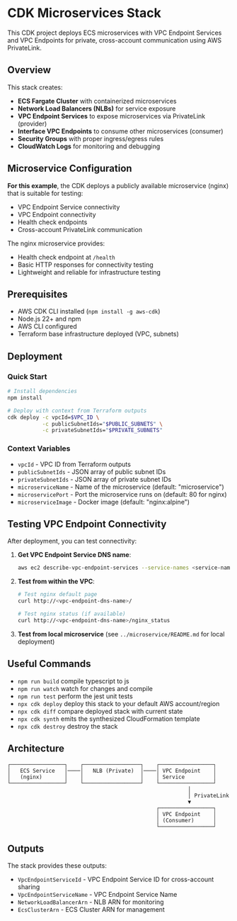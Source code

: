 # CDK Microservices Stack

This CDK project deploys ECS microservices with VPC Endpoint Services and VPC Endpoints for private, cross-account communication using AWS PrivateLink.

## Overview

This stack creates:
- **ECS Fargate Cluster** with containerized microservices
- **Network Load Balancers (NLBs)** for service exposure
- **VPC Endpoint Services** to expose microservices via PrivateLink (provider)
- **Interface VPC Endpoints** to consume other microservices (consumer)
- **Security Groups** with proper ingress/egress rules
- **CloudWatch Logs** for monitoring and debugging

## Microservice Configuration

**For this example**, the CDK deploys a publicly available microservice (nginx) that is suitable for testing:
- VPC Endpoint Service connectivity
- VPC Endpoint connectivity
- Health check endpoints
- Cross-account PrivateLink communication

The nginx microservice provides:
- Health check endpoint at `/health`
- Basic HTTP responses for connectivity testing
- Lightweight and reliable for infrastructure testing

## Prerequisites

- AWS CDK CLI installed (`npm install -g aws-cdk`)
- Node.js 22+ and npm
- AWS CLI configured
- Terraform base infrastructure deployed (VPC, subnets)

## Deployment

### Quick Start
```bash
# Install dependencies
npm install

# Deploy with context from Terraform outputs
cdk deploy -c vpcId=$VPC_ID \
           -c publicSubnetIds="$PUBLIC_SUBNETS" \
           -c privateSubnetIds="$PRIVATE_SUBNETS"
```

### Context Variables
- `vpcId` - VPC ID from Terraform outputs
- `publicSubnetIds` - JSON array of public subnet IDs
- `privateSubnetIds` - JSON array of private subnet IDs
- `microserviceName` - Name of the microservice (default: "microservice")
- `microservicePort` - Port the microservice runs on (default: 80 for nginx)
- `microserviceImage` - Docker image (default: "nginx:alpine")

## Testing VPC Endpoint Connectivity

After deployment, you can test connectivity:

1. **Get VPC Endpoint Service DNS name**:
   ```bash
   aws ec2 describe-vpc-endpoint-services --service-names <service-name>
   ```

2. **Test from within the VPC**:
   ```bash
   # Test nginx default page
   curl http://<vpc-endpoint-dns-name>/
   
   # Test nginx status (if available)
   curl http://<vpc-endpoint-dns-name>/nginx_status
   ```

3. **Test from local microservice** (see `../microservice/README.md` for local deployment)

## Useful Commands

* `npm run build`   compile typescript to js
* `npm run watch`   watch for changes and compile
* `npm run test`    perform the jest unit tests
* `npx cdk deploy`  deploy this stack to your default AWS account/region
* `npx cdk diff`    compare deployed stack with current state
* `npx cdk synth`   emits the synthesized CloudFormation template
* `npx cdk destroy` destroy the stack

## Architecture

```
┌─────────────────┐    ┌──────────────────┐    ┌─────────────────┐
│   ECS Service   │────│   NLB (Private)  │────│ VPC Endpoint    │
│   (nginx)       │    │                  │    │ Service         │
└─────────────────┘    └──────────────────┘    └─────────────────┘
                                                         │
                                                         │ PrivateLink
                                                         ▼
                                               ┌─────────────────┐
                                               │ VPC Endpoint    │
                                               │ (Consumer)      │
                                               └─────────────────┘
```

## Outputs

The stack provides these outputs:
- `VpcEndpointServiceId` - VPC Endpoint Service ID for cross-account sharing
- `VpcEndpointServiceName` - VPC Endpoint Service Name
- `NetworkLoadBalancerArn` - NLB ARN for monitoring
- `EcsClusterArn` - ECS Cluster ARN for management

